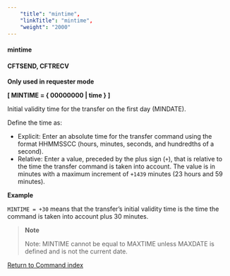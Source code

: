 ```yaml
---
    "title": "mintime",
    "linkTitle": "mintime",
    "weight": "2000"
---
```

<span id="mintime"></span>

#### mintime

<span id="mintime_CFTSEND"></span>

#### CFTSEND, CFTRECV

****Only used in requester
mode****

******[ MINTIME =
{ <span class="underline">00000000</span> &#124; time } ]******

Initial validity time for the transfer on
the first day (MINDATE).

Define the time as:

- Explicit: Enter an absolute time for the transfer command using the format HHMMSSCC (hours, minutes, seconds, and hundredths of a second).
- Relative: Enter a value, preceded by the plus sign (`+`), that is relative to the time the transfer command is taken into
    account. The value is in minutes with a maximum increment of `+1439` minutes (23 hours and 59 minutes).

****Example****

`MINTIME = +30` means that the transfer’s initial validity time is the time
the command is taken into account plus 30 minutes.

> **Note**
>
> Note: MINTIME cannot be equal to MAXTIME unless MAXDATE is defined and is
> not the current date.

[Return to Command index](../../)
